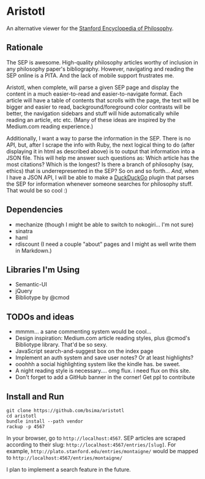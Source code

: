 # Aristotl #

An alternative viewer for the [Stanford Encyclopedia of Philosophy](http://plato.stanford.edu).

## Rationale ##

The SEP is awesome. High-quality philosophy articles worthy of inclusion in any philosophy paper's bibliography. However, navigating and reading the SEP online is a PITA. And the lack of mobile support frustrates me.

Aristotl, when complete, will parse a given SEP page and display the content in a much easier-to-read and easier-to-navigate format. Each article will have a table of contents that scrolls with the page, the text will be bigger and easier to read, background/foreground color contrasts will be better, the navigation sidebars and stuff will hide automatically while reading an article, etc etc. (Many of these ideas are inspired by the Medium.com reading experience.)

Additionally, I want a way to parse the information in the SEP. There is no API, but, after I scrape the info with Ruby, the next logical thing to do (after displaying it in html as described above) is to output that information into a JSON file. This will help me answer such questions as: Which article has the most citations? Which is the longest? Is there a branch of philosophy (say, ethics) that is underrepresented in the SEP? So on and so forth... *And*, when I have a JSON API, I will be able to make a [DuckDuckGo](http://ddg.gg) plugin that parses the SEP for information whenever someone searches for philosophy stuff. That would be so cool :)

## Dependencies ##

* mechanize (though I might be able to switch to nokogiri... I'm not sure)
* sinatra
* haml
* rdiscount (I need a couple "about" pages and I might as well write them in Markdown.)

## Libraries I'm Using ##

* Semantic-UI
* jQuery
* Bibliotype by @cmod

## TODOs and ideas ##

* mmmm... a sane commenting system would be cool...
* Design inspiration: Medium.com article reading styles, plus @cmod's Bibliotype library. That'd be so sexy.
* JavaScript search-and-suggest box on the index page
* Implement an auth system and save user notes? Or at least highlights?
* ooohhh a social highlighting system like the kindle has. be sweet.
* A night reading style is necessary.... omg flux. i need flux on this site.
* Don't forget to add a GitHub banner in the corner! Get ppl to contribute

## Install and Run ##

    git clone https://github.com/bsima/aristotl
    cd aristotl
    bundle install --path vendor
    rackup -p 4567

In your browser, go to `http://localhost:4567`. SEP articles are scraped according to their slug: `http://localhost:4567/entries/[slug]`. For example, `http://plato.stanford.edu/entries/montaigne/` would be mapped to `http://localhost:4567/entries/montaigne/`

I plan to implement a search feature in the future.
